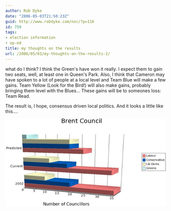 ```yaml
---
author: Rob Dyke
date: "2006-05-03T21:50:23Z"
guid: http://www.robdyke.com/noc/?p=116
id: 759
tags:
- election information
- op-ed
title: my thoughts on the results
url: /2006/05/03/my-thoughts-on-the-results-2/
---
```

what do I think? I think the Green's have won it really. I expect them to gain two seats, well, at least one in Queen's Park. Also, I think that Cameron may have spoken to a lot of people at a local level and Team Blue will make a few gains. Team Yellow (Look for the Bird!) will also make gains, probably bringing them level with the Blues... These gains will be to someones loss: Team Read.

The result is, I hope, consensus driven local politics. And it looks a little like this....

<a title="Brent Council Members Prediction, 2006" rel="attachment" href="http://www.robdyke.com/bec/?attachment_id=109"><img alt="Brent Council Members Prediction, 2006" src="/pubfiles/2006/05/brentcouncil.jpg" /></a>